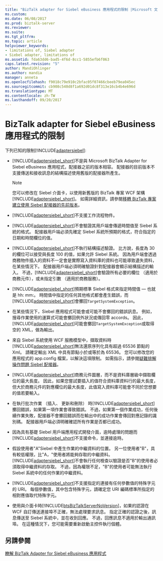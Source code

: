 ```yaml
---
title: "BizTalk adapter for Siebel eBusiness 應用程式的限制 |Microsoft 文件"
ms.custom: 
ms.date: 06/08/2017
ms.prod: biztalk-server
ms.reviewer: 
ms.suite: 
ms.tgt_pltfrm: 
ms.topic: article
helpviewer_keywords:
- limitations of, Siebel adapter
- Siebel adapter, limitations of
ms.assetid: fda63dd6-bad5-4f6d-8cc1-5855efb6f063
caps.latest.revision: "5"
author: MandiOhlinger
ms.author: mandia
manager: anneta
ms.openlocfilehash: f9018c79e910c2bfac05f07466cbeeb79ea045ec
ms.sourcegitcommit: cb908c540d8f1a692d01dc8f313e16cb4b4e696d
ms.translationtype: MT
ms.contentlocale: zh-TW
ms.lasthandoff: 09/20/2017
---
```

# <a name="limitations-of-biztalk-adapter-for-siebel-ebusiness-applications"></a>BizTalk adapter for Siebel eBusiness 應用程式的限制
下列已知的限制[!INCLUDE[adaptersiebel](../../includes/adaptersiebel-md.md)]:  
  
-   [!INCLUDE[adaptersiebel_short](../../includes/adaptersiebel-short-md.md)]不是與 Microsoft BizTalk Adapter for Siebel eBusiness 應用程式，配接器之前的版本相容。 配接器的目前版本不支援傳送和接收訊息的結構描述使用舊版的配接器所產生。  
  
    > [!NOTE]
    >  您可以修改在 Siebel 介面卡，以使用新舊版的 BizTalk 專案 WCF 架構[!INCLUDE[adaptersiebel_short](../../includes/adaptersiebel-short-md.md)]。 如需詳細資訊，請參閱[移轉 BizTalk 專案建立使用 Siebel 配接器的先前版本](http://msdn.microsoft.com/library/ae61d3df-c5ca-4891-86b1-9f0dd6d3a59e)。  
  
-   [!INCLUDE[adaptersiebel_short](../../includes/adaptersiebel-short-md.md)]不支援工作流程物件。  
  
-   [!INCLUDE[adaptersiebel_short](../../includes/adaptersiebel-short-md.md)]不會驗證其用戶端會傳遞時間值至 Siebel 系統的格式。 配接器用戶端必須先確定 Siebel 系統所預期的格式，符合指定的日期和時間欄位的值。  
  
-   [!INCLUDE[adaptersiebel_short](../../includes/adaptersiebel-short-md.md)]不執行結構描述驗證。 比方說，長度為 30 的欄位可以接受與長度 100 的值，如果允許 Siebel 系統。 因為用戶端會透過商務物件插入的資料不一定會是實際寫入資料庫的資料也可能導致遺失資料，在某些情況下。 配接器用戶端必須明確驗證針對配接器會顯示結構描述的輸入。 不過，[!INCLUDE[adaptersiebel_short](../../includes/adaptersiebel-short-md.md)]會驗證所有必要的欄位 （適用於商務元件），或未指定引數 （適用於商務服務）。  
  
-   [!INCLUDE[adaptersiebel_short](../../includes/adaptersiebel-short-md.md)]預期標準 Siebel 格式來指定時間值 — 也就是 hh: mm:。 時間值中指定的任何其他格式都會產生錯誤，而[!INCLUDE[adaptersiebel_short](../../includes/adaptersiebel-short-md.md)]會擲回`TargetSystemException`。  
  
-   在某些情況下，Siebel 應用程式可能會或可能不會擲回的錯誤訊息。 例如，搜尋作業使用的運算式可能會擲回例外狀況或傳回零 accords。 因此，[!INCLUDE[adaptersiebel_short](../../includes/adaptersiebel-short-md.md)]可能會擲回`TargetSystemException`或取得空的 XML，做為輸出。  
  
-   來自 Siebel 系統使用 WCF 服務模型中，擷取資料時[!INCLUDE[adaptersiebel_short](../../includes/adaptersiebel-short-md.md)]無法還原序列化具有超過 65536 節點的 Xml。 請確定輸出 XML 中具有節點小於或等於為 65536。 您可以修改您的應用程式的 app.config 檔案，以解決這項限制。 如需指示，請參閱[疑難排解操作問題 Siebel 配接器](../../adapters-and-accelerators/adapter-siebel/troubleshoot-operational-issues-with-the-siebel-adapter.md)。  
  
-   [!INCLUDE[adaptersiebel_short](../../includes/adaptersiebel-short-md.md)]商務元件圖層，而不是資料庫層級中擷取欄位的最大長度。 因此，如果您嘗試要插入的值符合資料庫資料行的最大長度，但大於商務元件的對應欄位的最大長度，此值寫入資料庫可能會不同於您想要的值若要輸入。  
  
-   在執行批次作業 （插入、 更新和刪除） 時[!INCLUDE[adaptersiebel_short](../../includes/adaptersiebel-short-md.md)]擲回錯誤，如果第一項作業會導致錯誤。 不過，如果第一個作業成功，任何後續作業失敗，配接器不會擲回錯誤而在輸出中的成功作業會傳回對應記錄的識別碼。 配接器用戶端必須明確確認所有作業是否都已成功。  
  
-   因為具有基礎 Siebel 用戶端應用程式開發介面，逾時處理的問題而[!INCLUDE[adaptersiebel_short](../../includes/adaptersiebel-short-md.md)]不支援命令，並連接逾時。  
  
-   假設使用者"A"Siebel 中產生作業的中繼資料的位置。 另一位使用者"B"，具有較低權限，比"A，"使用者將能夠存取的中繼資料。 [!INCLUDE[adaptersiebel_short](../../includes/adaptersiebel-short-md.md)]不會執行任何檢查以驗證是否"B"的使用者必須取得中繼資料的存取。 不過，因為權限不足，"B"的使用者可能無法執行 Siebel 系統中的任何作業的中繼資料。  
  
-   [!INCLUDE[adaptersiebel_short](../../includes/adaptersiebel-short-md.md)]不支援指定的連接有任何參數值的特殊字元的 URI。 每個參數值，其中包含特殊字元，請確定您 URI 編碼標準所指定的相對應值取代特殊字元。  
  
-   使用與介面卡時[!INCLUDE[btsBizTalkServerNoVersion](../../includes/btsbiztalkservernoversion-md.md)]，如果的認證在 WCF 自訂傳送連接埠不正確，無法處理要求訊息。 指定正確的認證之後，訊息傳送至 Siebel 系統中，並在收到回應。 不過，回應訊息不適用於輸出通訊埠。 在這種情況下，您可能需要重新啟動主控件執行個體。  
  
## <a name="see-also"></a>另請參閱  
 [瞭解 BizTalk Adapter for Siebel eBusiness 應用程式](../../adapters-and-accelerators/adapter-siebel/understand-biztalk-adapter-for-siebel-ebusiness-applications.md)